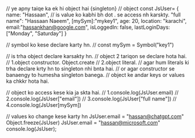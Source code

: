 // ye apny taiqe ka ek hi object hai {singleton}
// object
 const JsUser= {
    name: "Hassaan",
    // is value ko kabhi bh dot . se access nh karskty.
    "full name": "Hassaan Naeem",
    [mySym]:"mykey1",
    age: 20,
    location: "karachi",
    email:"hassankhan@google.com",
    isLoggedIn: false,
    lastLoginDays:["Monday", "Saturday"]
 }
 
// symbol ko kese declare karty hn.
// const mySym = Symbol("key1")

 // is trha object declare karsakty hn.
// object 2 tariqon se declare hota hai.
// 1.object constructor.
   Object.create
// 2.object literal.
//  agar hum literals ki trha declare krty hn to singleton nhi bnta hai.
// or agar constructor se banaengy to humesha singleton banega.
// object ke andar keys or values ka chkkr hota hai.



// object ko access kese kia ja skta hai.
// 1.console.log(JsUser.email)
// 2.console.log(JsUser["email"])
// 3.console.log(JsUser["full name"])
// 4.console.log(JsUser[mySym])
    

// values ko change kese karty hn
JsUser.email = "hassan@chatgpt.com"
Object.freeze(JsUser)
JsUser.email = "hassan@microsoft.com"
console.log(JsUser);
